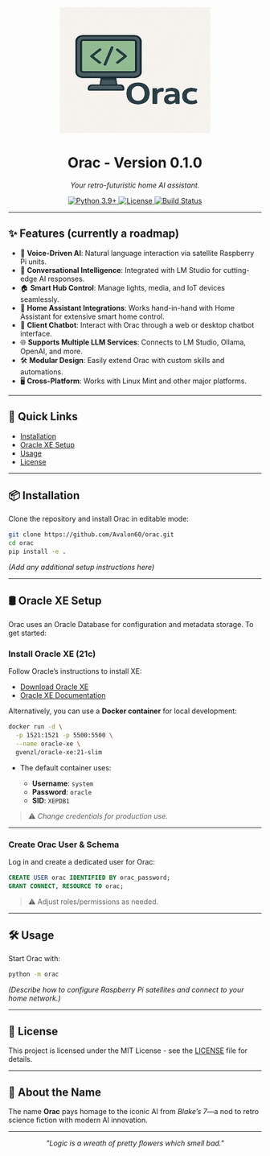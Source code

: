<p align="center">
  <img src="assets/images/orac-logo.png" alt="Orac Logo" width="300" height="250">
</p>

<h1 align="center">Orac - Version 0.1.0</h1>

<p align="center">
  <em>Your retro-futuristic home AI assistant.</em>
</p>

<p align="center">
  <a href="https://github.com/Avalon60/orac">
    <img src="https://img.shields.io/badge/python-3.9%2B-blue.svg" alt="Python 3.9+">
  </a>
  <a href="LICENSE">
    <img src="https://img.shields.io/badge/license-MIT-green.svg" alt="License">
  </a>
  <a href="https://github.com/Avalon60/orac/actions">
    <img src="https://img.shields.io/github/actions/workflow/status/Avalon60/orac/ci.yml?branch=main&label=build" alt="Build Status">
  </a>
</p>

---

## ✨ Features (currently a roadmap)

- 🎤 **Voice-Driven AI**: Natural language interaction via satellite Raspberry Pi units.  
- 🧠 **Conversational Intelligence**: Integrated with LM Studio for cutting-edge AI responses.  
- 🏠 **Smart Hub Control**: Manage lights, media, and IoT devices seamlessly.  
- 🧩 **Home Assistant Integrations**: Works hand-in-hand with Home Assistant for extensive smart home control.  
- 💬 **Client Chatbot**: Interact with Orac through a web or desktop chatbot interface.  
- 🌐 **Supports Multiple LLM Services**: Connects to LM Studio, Ollama, OpenAI, and more.  
- 🛠 **Modular Design**: Easily extend Orac with custom skills and automations.  
- 🖥 **Cross-Platform**: Works with Linux Mint and other major platforms.  

---

## 📂 Quick Links

- [Installation](#-installation)
- [Oracle XE Setup](#-oracle-xe-setup)
- [Usage](#-usage)
- [License](#-license)

---

## 📦 Installation

Clone the repository and install Orac in editable mode:

```bash
git clone https://github.com/Avalon60/orac.git
cd orac
pip install -e .
```

*(Add any additional setup instructions here)*

---

## 🛢 Oracle XE Setup

Orac uses an Oracle Database for configuration and metadata storage. To get started:

### Install Oracle XE (21c)

Follow Oracle’s instructions to install XE:

* [Download Oracle XE](https://www.oracle.com/database/technologies/xe-downloads.html)
* [Oracle XE Documentation](https://docs.oracle.com/en/database/oracle/oracle-database/21/xeinl/index.html)

Alternatively, you can use a **Docker container** for local development:

```bash
docker run -d \
  -p 1521:1521 -p 5500:5500 \
  --name oracle-xe \
  gvenzl/oracle-xe:21-slim
```

* The default container uses:

  * **Username**: `system`
  * **Password**: `oracle`
  * **SID**: `XEPDB1`

> ⚠️ *Change credentials for production use.*

---

### Create Orac User & Schema

Log in and create a dedicated user for Orac:

```sql
CREATE USER orac IDENTIFIED BY orac_password;
GRANT CONNECT, RESOURCE TO orac;
```

> ⚠️ Adjust roles/permissions as needed.

---

## 🛠 Usage

Start Orac with:

```bash
python -m orac
```

*(Describe how to configure Raspberry Pi satellites and connect to your home network.)*

---

## 📄 License

This project is licensed under the MIT License - see the [LICENSE](LICENSE) file for details.

---

## 🤖 About the Name

The name **Orac** pays homage to the iconic AI from *Blake’s 7*—a nod to retro science fiction with modern AI innovation.

---

<p align="center">
  <em>"Logic is a wreath of pretty flowers which smell bad."</em>
</p>
